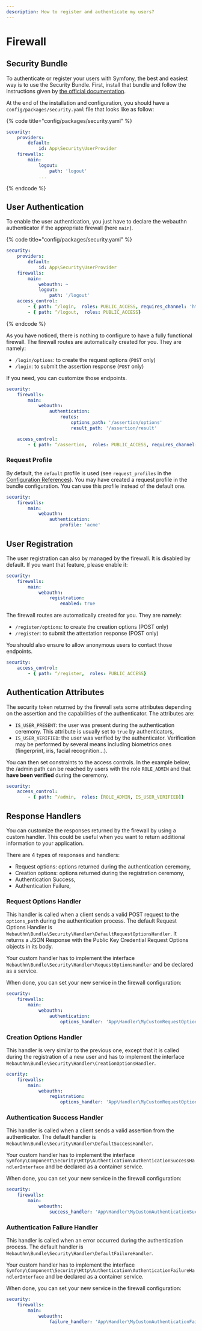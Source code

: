 ```yaml
---
description: How to register and authenticate my users?
---
```


# Firewall

## Security Bundle

To authenticate or register your users with Symfony, the best and easiest way is to use the Security Bundle. First, install that bundle and follow the instructions given by [the official documentation](https://symfony.com/doc/current/security.html).

At the end of the installation and configuration, you should have a `config/packages/security.yaml` file that looks like as follow:

{% code title="config/packages/security.yaml" %}
```yaml
security:
    providers:
        default:
            id: App\Security\UserProvider
    firewalls:
        main:
            logout:
                path: 'logout'
            ...
```
{% endcode %}

## User Authentication

To enable the user authentication, you just have to declare the webauthn authenticator if the appropriate firewall (here `main`).

{% code title="config/packages/security.yaml" %}
```yaml
security:
    providers:
        default:
            id: App\Security\UserProvider
    firewalls:
        main:
            webauthn: ~
            logout:
                path: '/logout'
    access_control:
        - { path: ^/login,  roles: PUBLIC_ACCESS, requires_channel: 'https'}
        - { path: ^/logout,  roles: PUBLIC_ACCESS}
```
{% endcode %}

As you have noticed, there is nothing to configure to have a fully functional firewall. The firewall routes are automatically created for you. They are namely:

* `/login/options`: to create the request options (`POST` only)
* `/login`: to submit the assertion response (`POST` only)

If you need, you can customize those endpoints.

```yaml
security:
    firewalls:
        main:
            webauthn:
                authentication:
                    routes:
                        options_path: '/assertion/options'
                        result_path: '/assertion/result'

    access_control:
        - { path: ^/assertion,  roles: PUBLIC_ACCESS, requires_channel: 'https'}
```

### Request Profile

By default, the `default` profile is used (see `request_profiles` in the [Configuration References](configuration-references.md)). You may have created a request profile in the bundle configuration. You can use this profile instead of the default one.

```yaml
security:
    firewalls:
        main:
            webauthn:
                authentication:
                    profile: 'acme'
```

## User Registration

The user registration can also by managed by the firewall. It is disabled by default. If you want that feature, please enable it:

```yaml
security:
    firewalls:
        main:
            webauthn:
                registration:
                    enabled: true
```

The firewall routes are automatically created for you. They are namely:

* `/register/options`: to create the creation options (POST only)
* `/register`: to submit the attestation response (POST only)

You should also ensure to allow anonymous users to contact those endpoints.

```yaml
security:
    access_control:
        - { path: ^/register,  roles: PUBLIC_ACCESS}
```

## Authentication Attributes

The security token returned by the firewall sets some attributes depending on the assertion and the capabilities of the authenticator. The attributes are:

* `IS_USER_PRESENT`: the user was present during the authentication ceremony. This attribute is usually set to `true` by authenticators,
* `IS_USER_VERIFIED`: the user was verified by the authenticator. Verification may be performed by several means including biometrics ones (fingerprint, iris, facial recognition…).

You can then set constraints to the access controls. In the example below, the /admin path can be reached by users with the role `ROLE_ADMIN` and that **have been verified** during the ceremony.

```yaml
security:
    access_control:
        - { path: ^/admin,  roles: [ROLE_ADMIN, IS_USER_VERIFIED]}
```

## Response Handlers

You can customize the responses returned by the firewall by using a custom handler. This could be useful when you want to return additional information to your application.

There are 4 types of responses and handlers:

* Request options: options returned during the authentication ceremony,
* Creation options: options returned during the registration ceremony,
* Authentication Success,
* Authentication Failure,

### Request Options Handler

This handler is called when a client sends a valid POST request to the `options_path` during the authentication process. The default Request Options Handler is `Webauthn\Bundle\Security\Handler\DefaultRequestOptionsHandler`. It returns a JSON Response with the Public Key Credential Request Options objects in its body.

Your custom handler has to implement the interface `Webauthn\Bundle\Security\Handler\RequestOptionsHandler` and be declared as a service.

When done, you can set your new service in the firewall configuration:

```yaml
security:
    firewalls:
        main:
            webauthn:
                authentication:
                    options_handler: 'App\Handler\MyCustomRequestOptionsHandler'
```

### Creation Options Handler

This handler is very similar to the previous one, except that it is called during the registration of a new user and has to implement the interface `Webauthn\Bundle\Security\Handler\CreationOptionsHandler`.

```yaml
ecurity:
    firewalls:
        main:
            webauthn:
                registration:
                    options_handler: 'App\Handler\MyCustomRequestOptionsHandler'
```

### Authentication Success Handler

This handler is called when a client sends a valid assertion from the authenticator. The default handler is `Webauthn\Bundle\Security\Handler\DefaultSuccessHandler`.

Your custom handler has to implement the interface `Symfony\Component\Security\Http\Authentication\AuthenticationSuccessHandlerInterface` and be declared as a container service.

When done, you can set your new service in the firewall configuration:

```yaml
security:
    firewalls:
        main:
            webauthn:
                success_handler: 'App\Handler\MyCustomAuthenticationSuccessHandler'
```

### Authentication Failure Handler

This handler is called when an error occurred during the authentication process. The default handler is `Webauthn\Bundle\Security\Handler\DefaultFailureHandler`.

Your custom handler has to implement the interface `Symfony\Component\Security\Http\Authentication\AuthenticationFailureHandlerInterface` and be declared as a container service.

When done, you can set your new service in the firewall configuration:

```yaml
security:
    firewalls:
        main:
            webauthn:
                failure_handler: 'App\Handler\MyCustomAuthenticationFailureHandler'
```
